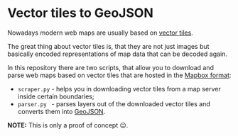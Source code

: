 # Vector tiles to GeoJSON

Nowadays modern web maps are usually based on [vector tiles](https://en.wikipedia.org/wiki/Vector_tiles).

The great thing about vector tiles is, that they are not just images but basically encoded representations of map data that can be decoded again.

In this repository there are two scripts, that allow you to download and parse web maps based on vector tiles that are hosted in the [Mapbox format](https://en.wikipedia.org/wiki/Vector_tiles#Protocol_buffers_(Mapbox)):

- `scraper.py` - helps you in downloading vector tiles from a map server inside certain boundaries;
- `parser.py ` - parses layers out of the downloaded vector tiles and converts them into [GeoJSON](https://en.wikipedia.org/wiki/GeoJSON).

**NOTE:** This is only a proof of concept 😉.
